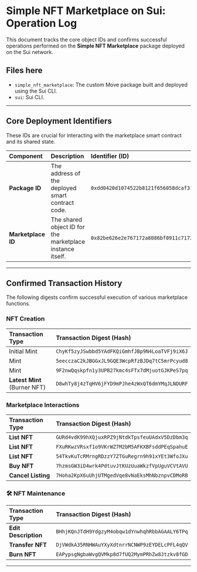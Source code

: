 #  Simple NFT Marketplace on Sui: Operation Log

This document tracks the core object IDs and confirms successful operations performed on the **Simple NFT Marketplace** package deployed on the Sui network.

## Files here

* `simple_nft_marketplace`: The custom Move package built and deployed using the Sui CLI.
* `sui`: Sui CLI.

***

##  Core Deployment Identifiers

These IDs are crucial for interacting with the marketplace smart contract and its shared state.

| Component | Description | Identifier (ID) |
| :--- | :--- | :--- |
| **Package ID** | The address of the deployed smart contract code. | `0xdd0420d1074522b8121f656058dcaf31ed7464551400ff83b87e11fa6a882dca` |
| **Marketplace ID** | The shared object ID for the marketplace instance itself. | `0x82be626e2e767172a8086bf0911c7172f0ff33bcf5eb960d517873e1f323f20a` |

***

##  Confirmed Transaction History

The following digests confirm successful execution of various marketplace functions.

###  NFT Creation 

| Transaction Type | Transaction Digest (Hash) |
| :--- | :--- |
| Initial Mint | `ChyKf5zyJSwbbd5YAdFKQiGmhfJBp9N4LoaTVFj9iX6J` |
| Mint | `5eecczaC2kJBGGxJL9GQE3WcpRfzBJDq7tC5mrPcyud8` |
| Mint | `9F2nwQqskpfn1y3UPB27kmc4sFTx7dMjuotGJKPeS7pq` |
| **Latest Mint** (Burner NFT) | `D8whTy8j4zTqHV6jFYD9mPJhe4zWxQT6dmYMqJLNDURF` |

###  Marketplace Interactions

| Transaction Type | Transaction Digest (Hash) |
| :--- | :--- |
| **List NFT** | `GURd4vdK99hXQjuxRPZ9jNtdkTpsfeuUAdxV5DzDbm3q` |
| **List NFT** | `FXuRKwzVRsxf1o9VKrWZ7M2bM5AFKXBFsddPEqSpahuE` |
| **List NFT** | `54TkvKuTcRMrngRDzzY7ZTGuRegrn9h91xYEt3WfoJXu` |
| **Buy NFT** | `7hzmsGW3iD4wrk4PdtuvJtKUzUuaWkzfVpUguVCVtAVU` |
| **Cancel Listing** | `7Hoha2KpX6uUhjUTMgedVqe8vNaEksMhNbznpvCDMoRB` |

### 🛠️ NFT Maintenance

| Transaction Type | Transaction Digest (Hash) |
| :--- | :--- |
| **Edit Description**  | `BHhjKQnJTdH9YdgzyM4obqw1dYnwhqhRbbAGAALY6TPq` |
| **Transfer NFT** | `DjVWdkA35RNHWAuYXyXdtnrrNCNWP9zEYDELcPFL4qQV` |
| **Burn NFT** | `EAPypsgNgbaWvgQVMkp8d7fUQ2MymPRhZw8Jtzkv8fGD` |

***
